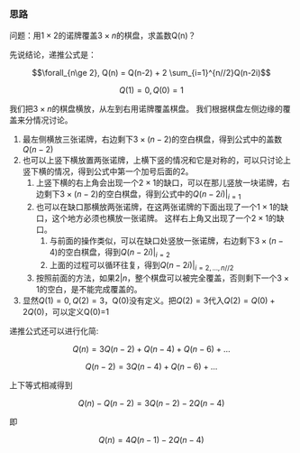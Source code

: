 ### 思路

问题：用$`1\times 2`$的诺牌覆盖$`3\times n`$的棋盘，求盖数Q(n)？

先说结论，递推公式是：
```math
\forall_{n\ge 2}, Q(n) = Q(n-2) + 2 \sum_{i=1}^{n//2}Q(n-2i)
```
```math
Q(1)=0, Q(0)=1
```

我们把$`3\times n`$的棋盘横放，从左到右用诺牌覆盖棋盘。
我们根据棋盘左侧边缘的覆盖来分情况讨论。
1. 最左侧横放三张诺牌，右边剩下$`3\times (n-2)`$的空白棋盘，得到公式中的盖数$`Q(n-2)`$
2. 也可以上竖下横放置两张诺牌，上横下竖的情况和它是对称的，可以只讨论上竖下横的情况，得到公式中第一个加号后面的2。
   1. 上竖下横的右上角会出现一个$`2\times 1`$的缺口，可以在那儿竖放一块诺牌，右边剩下$`3\times (n-2)`$的空白棋盘，得到公式中的$`Q(n-2i)|_{i=1}`$
   2. 也可以在缺口那横放两张诺牌，在这两张诺牌的下面出现了一个$`1\times 1`$的缺口，这个地方必须也横放一张诺牌。
   这样右上角又出现了一个$`2\times 1`$的缺口。
      1. 与前面的操作类似，可以在缺口处竖放一张诺牌，右边剩下$`3\times (n-4)`$的空白棋盘，得到$`Q(n-2i)|_{i=2}`$
      2. 上面的过程可以循环往复，得到$`Q(n-2i)|_{i=2,\dots,n//2}`$
   3. 按照前面的方法，如果$`2|n`$，整个棋盘可以被完全覆盖，否则剩下一个$`3\times 1`$的空白，是不能完成覆盖的。
3. 显然$`Q(1)=0, Q(2)=3`$，Q(0)没有定义。把$`Q(2)=3`$代入$`Q(2)=Q(0)+2Q(0)`$，可以定义Q(0)=1

递推公式还可以进行化简:
```math
Q(n)=3Q(n-2)+Q(n-4)+Q(n-6)+\ldots
```
```math
Q(n-2)=3Q(n-4)+Q(n-6)+\ldots 
```
上下等式相减得到
```math
Q(n)-Q(n-2)=3Q(n-2)-2Q(n-4)
```
即
```math
Q(n) = 4Q(n-1)-2Q(n-4)
```



